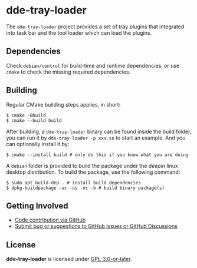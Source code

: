 # dde-tray-loader

The `dde-tray-loader` project provides a set of tray plugins that integrated into task bar and the tool loader which can load the plugins.

## Dependencies

Check `debian/control` for build-time and runtime dependencies, or use `cmake` to check the missing required dependencies.

## Building

Regular CMake building steps applies, in short:

```shell
$ cmake -Bbuild
$ cmake --build build
```

After building, a `dde-tray-loader` binary can be found inside the build folder, you can run it
by `dde-tray-loader -p xxx.so` to start an example. And you can optionally install it by:

```shell
$ cmake --install build # only do this if you know what you are doing
```

A `debian` folder is provided to build the package under the *deepin* linux desktop distribution. To build the package, use the following command:

```shell
$ sudo apt build-dep . # install build dependencies
$ dpkg-buildpackage -uc -us -nc -b # build binary package(s)
```

## Getting Involved

- [Code contribution via GitHub](https://github.com/linuxdeepin/dde-shell/)
- [Submit bug or suggestions to GitHub Issues or GitHub Discussions](https://github.com/linuxdeepin/developer-center/issues/new/choose)

## License

**dde-tray-loader** is licensed under [GPL-3.0-or-later](LICENSE).
